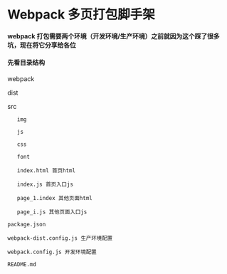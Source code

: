 # Webpack 多页打包脚手架
#### webpack 打包需要两个环境（开发环境/生产环境）之前就因为这个踩了很多坑，现在将它分享给各位
#### 先看目录结构
  webpack
  
   dist
   
   src
   
       img
       
       js
       
       css
       
       font
       
       index.html 首页html
       
       index.js 首页入口js
       
       page_1.index 其他页面html
       
       page_i.js 其他页面入口js
       
    package.json
    
    webpack-dist.config.js 生产环境配置
    
    webpack.config.js 开发环境配置
    
    README.md 
    
